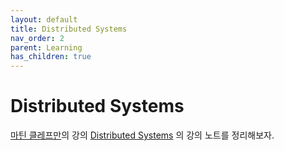 ```yaml
---
layout: default
title: Distributed Systems
nav_order: 2
parent: Learning
has_children: true
---
```


# Distributed Systems
 [마틴 클레프만](https://martin.kleppmann.com/)의 강의 [Distributed
 Systems](https://www.youtube.com/watch?v=UEAMfLPZZhE&list=PLeKd45zvjcDFUEv_ohr_HdUFe97RItdiB)
 의 강의 노트를 정리해보자.
